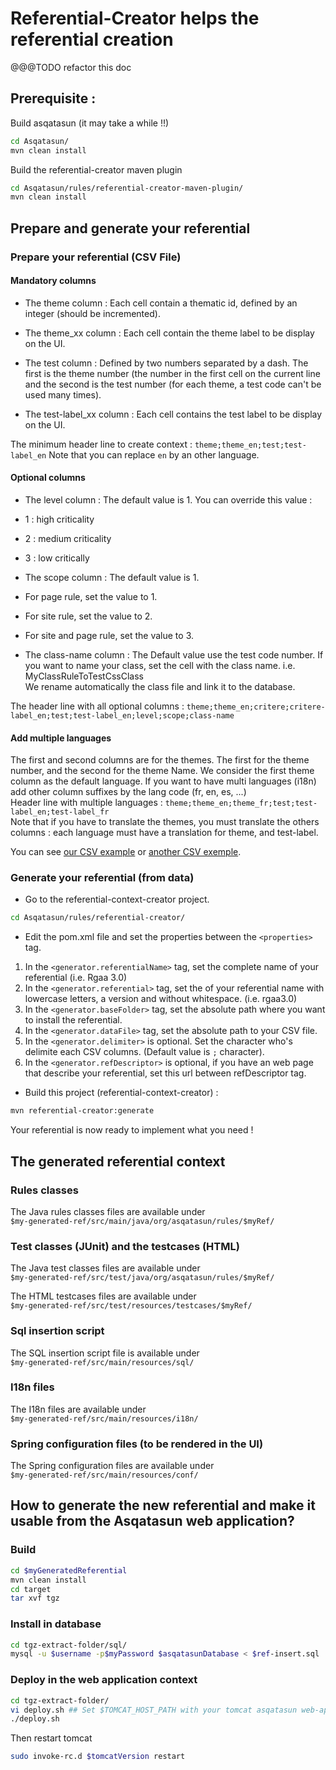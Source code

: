 # Referential-Creator helps the referential creation

@@@TODO refactor this doc

## Prerequisite : 
Build asqatasun (it may take a while !!)
```sh
cd Asqatasun/
mvn clean install
```

Build the referential-creator maven plugin
```sh
cd Asqatasun/rules/referential-creator-maven-plugin/
mvn clean install
```

## Prepare and generate your referential
### Prepare your referential (CSV File)

#### Mandatory columns
* The theme column : Each cell contain a thematic id, defined by an integer (should be incremented).

* The theme_xx column : Each cell contain the theme label to be display on the UI.

* The test column : Defined by two numbers separated by a dash. The first is the theme number (the number in the first cell on the current line and the second is the test number (for each theme, a test code can't be used many times).

* The test-label_xx column : Each cell contains the test label to be display on the UI.

The minimum header line to create context : 
`theme;theme_en;test;test-label_en`
Note that you can replace `en` by an other language.

#### Optional columns

* The level column : The default value is 1. You can override this value :
 * 1 : high criticality
 * 2 : medium criticality
 * 3 : low critically

* The scope column : The default value is 1.
 * For page rule, set the value to 1.
 * For site rule, set the value to 2.
 * For site and page rule, set the value to 3.

* The class-name column : The Default value use the test code number.
If you want to name your class, set the cell with the class name. i.e. MyClassRuleToTestCssClass<br/>
We rename automatically the class file and link it to the database.

The header line with all optional columns :
`theme;theme_en;critere;critere-label_en;test;test-label_en;level;scope;class-name`

#### Add multiple languages

The first and second columns are for the themes. The first for the theme number, and the second for the theme Name. We consider the first theme column as the default language. If you want to have multi languages (i18n) add other column suffixes by the lang code (fr, en, es, ...)<br/> 
Header line with multiple languages : `theme;theme_en;theme_fr;test;test-label_en;test-label_fr`<br/>
Note that if you have to translate the themes, you must translate the others columns : each language must have a translation for theme, and test-label.

You can see [our CSV example](https://github.com/Asqatasun/Asqatasun/blob/master/rules/rules-creation-demo/src/main/resources/referential-creator-csv-src/referential.csv)
or [another CSV exemple](https://github.com/Asqatasun/Asqatasun/blob/master/rules/referential-creator/src/main/resources/referential/referential.csv).

### Generate your referential (from data)

* Go to the referential-context-creator project.<br/>
```sh
cd Asqatasun/rules/referential-creator/
```
* Edit the pom.xml file and set the properties between the `<properties>` tag. 
 1. In the `<generator.referentialName>` tag, set the complete name of your referential (i.e. Rgaa 3.0) 
 1. In the `<generator.referential>` tag, set the of your referential name with lowercase letters, a version and without whitespace. (i.e. rgaa3.0)
 1. In the `<generator.baseFolder>` tag, set the absolute path where you want to install the referential.
 1. In the `<generator.dataFile>` tag, set the absolute path to your CSV file.
 1. In the `<generator.delimiter>` is optional. Set the character who's delimite each CSV columns. (Default value is `;` character). 
 1. In the `<generator.refDescriptor>` is optional, if you have an web page that describe your referential, set this url between refDescriptor tag.

* Build this project (referential-context-creator) :
```sh
mvn referential-creator:generate
```

Your referential is now ready to implement what you need !

## The generated referential context

### Rules classes
The Java rules classes files are available under<br/> 
`$my-generated-ref/src/main/java/org/asqatasun/rules/$myRef/`

### Test classes (JUnit) and the testcases (HTML)
The Java test classes files are available under<br/> 
`$my-generated-ref/src/test/java/org/asqatasun/rules/$myRef/`

The HTML testcases files are available under<br/>
`$my-generated-ref/src/test/resources/testcases/$myRef/`

### Sql insertion script
The SQL insertion script file is available under<br/>
`$my-generated-ref/src/main/resources/sql/`

### I18n files
The I18n files are available under<br/>
`$my-generated-ref/src/main/resources/i18n/`

### Spring configuration files (to be rendered in the UI)
The Spring configuration files are available under<br/>
`$my-generated-ref/src/main/resources/conf/`

## How to generate the new referential and make it usable from the Asqatasun web application? 
### Build
```sh
cd $myGeneratedReferential
mvn clean install
cd target
tar xvf tgz
```

### Install in database
```sh
cd tgz-extract-folder/sql/
mysql -u $username -p$myPassword $asqatasunDatabase < $ref-insert.sql
```

### Deploy in the web application context

```sh
cd tgz-extract-folder/
vi deploy.sh ## Set $TOMCAT_HOST_PATH with your tomcat asqatasun web-app folder path. 
./deploy.sh
```
Then restart tomcat
```sh
sudo invoke-rc.d $tomcatVersion restart
```



